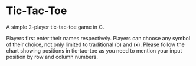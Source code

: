 # Tic-Tac-Toe
A simple 2-player tic-tac-toe game in C.

Players first enter their names respectively.
Players can choose any symbol of their choice, not only limited to traditional (o) and (x).
Please follow the chart showing positions in tic-tac-toe as you need to mention your input position by row and column numbers.
